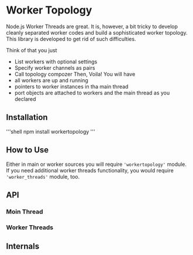 # Worker Topology

Node.js Worker Threads are great. It is, however, a bit tricky to develop cleanly separated worker codes and build a sophisticated worker topology.  This library is developed to get rid of such difficulties.

Think of that you just
* List workers with optional settings
* Specify worker channels as pairs
* Call topology compozer
Then, Voila!  You will have
* all workers are up and running
* pointers to worker instances in tha main thread
* port objects are attached to workers and the main thread as you declared


## Installation

'''shell
npm install workertopology
'''

## How to Use

Either in main or worker sources you will require `'workertopology'` module.  If you need additional worker threads functionality, you would require `'worker_threads'` module, too.

## API

### Moin Thread

### Worker Threads


## Internals
